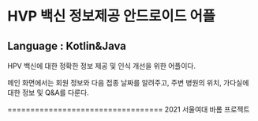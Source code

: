 <h1>HVP 백신 정보제공 안드로이드 어플</h1>
<h2>Language : Kotlin&Java</h2>
HPV 백신에 대한 정확한 정보 제공 및 인식 개선을 위한 어플이다.

메인 화면에서는 회원 정보와 다음 접종 날짜를 알려주고, 주변 병원의 위치, 가다실에 대한 정보 및 Q&A를 다룬다.

==================================
2021 서울여대 바롬 프로젝트

